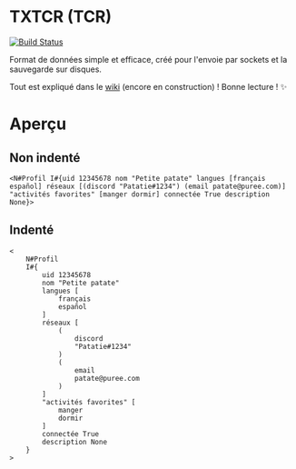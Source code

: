 # TXTCR (TCR)

[![Build Status](https://travis-ci.com/4surix/txtcr.svg?branch=master)](https://travis-ci.com/4surix/txtcr)  
  
Format de données simple et efficace, créé pour l'envoie par sockets et la sauvegarde sur disques.  
  
Tout est expliqué dans le [wiki](https://github.com/4surix/txtcr/wiki) (encore en construction) ! Bonne lecture ! ✨  
  
# Aperçu
  
## Non indenté

```
<N#Profil I#{uid 12345678 nom "Petite patate" langues [français español] réseaux [(discord "Patatie#1234") (email patate@puree.com)] "activités favorites" [manger dormir] connectée True description None}>
```
  
## Indenté

```
<
    N#Profil
    I#{
        uid 12345678
        nom "Petite patate"
        langues [
            français
            español
        ]
        réseaux [
            (
                discord
                "Patatie#1234"
            )
            (
                email
                patate@puree.com
            )
        ]
        "activités favorites" [
            manger
            dormir
        ]
        connectée True
        description None
    }
>
```